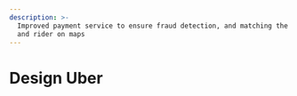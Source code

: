 ```yaml
---
description: >-
  Improved payment service to ensure fraud detection, and matching the driver
  and rider on maps
---
```


# Design Uber

